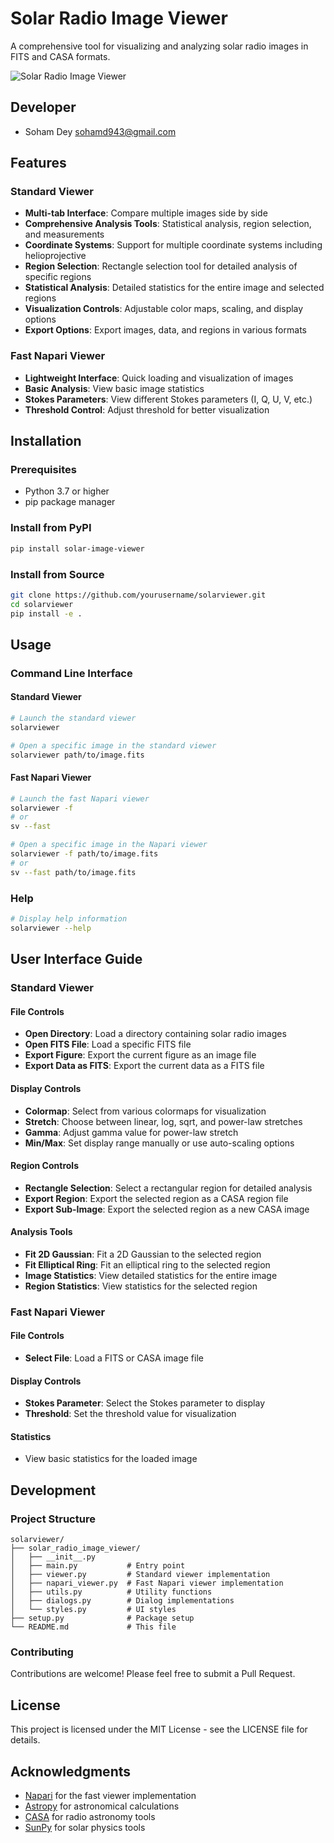 # Solar Radio Image Viewer

A comprehensive tool for visualizing and analyzing solar radio images in FITS and CASA formats.

![Solar Radio Image Viewer](https://github.com/dey-soham/solarviewer/raw/main/docs/images/screenshot.png)

## Developer

- Soham Dey [sohamd943@gmail.com](https://github.com/dey-soham)

## Features

### Standard Viewer
- **Multi-tab Interface**: Compare multiple images side by side
- **Comprehensive Analysis Tools**: Statistical analysis, region selection, and measurements
- **Coordinate Systems**: Support for multiple coordinate systems including helioprojective
- **Region Selection**: Rectangle selection tool for detailed analysis of specific regions
- **Statistical Analysis**: Detailed statistics for the entire image and selected regions
- **Visualization Controls**: Adjustable color maps, scaling, and display options
- **Export Options**: Export images, data, and regions in various formats

### Fast Napari Viewer
- **Lightweight Interface**: Quick loading and visualization of images
- **Basic Analysis**: View basic image statistics
- **Stokes Parameters**: View different Stokes parameters (I, Q, U, V, etc.)
- **Threshold Control**: Adjust threshold for better visualization

## Installation

### Prerequisites
- Python 3.7 or higher
- pip package manager

### Install from PyPI
```bash
pip install solar-image-viewer
```

### Install from Source
```bash
git clone https://github.com/yourusername/solarviewer.git
cd solarviewer
pip install -e .
```

## Usage

### Command Line Interface

#### Standard Viewer
```bash
# Launch the standard viewer
solarviewer

# Open a specific image in the standard viewer
solarviewer path/to/image.fits
```

#### Fast Napari Viewer
```bash
# Launch the fast Napari viewer
solarviewer -f
# or
sv --fast

# Open a specific image in the Napari viewer
solarviewer -f path/to/image.fits
# or
sv --fast path/to/image.fits
```

### Help
```bash
# Display help information
solarviewer --help
```

## User Interface Guide

### Standard Viewer

#### File Controls
- **Open Directory**: Load a directory containing solar radio images
- **Open FITS File**: Load a specific FITS file
- **Export Figure**: Export the current figure as an image file
- **Export Data as FITS**: Export the current data as a FITS file

#### Display Controls
- **Colormap**: Select from various colormaps for visualization
- **Stretch**: Choose between linear, log, sqrt, and power-law stretches
- **Gamma**: Adjust gamma value for power-law stretch
- **Min/Max**: Set display range manually or use auto-scaling options

#### Region Controls
- **Rectangle Selection**: Select a rectangular region for detailed analysis
- **Export Region**: Export the selected region as a CASA region file
- **Export Sub-Image**: Export the selected region as a new CASA image

#### Analysis Tools
- **Fit 2D Gaussian**: Fit a 2D Gaussian to the selected region
- **Fit Elliptical Ring**: Fit an elliptical ring to the selected region
- **Image Statistics**: View detailed statistics for the entire image
- **Region Statistics**: View statistics for the selected region

### Fast Napari Viewer

#### File Controls
- **Select File**: Load a FITS or CASA image file

#### Display Controls
- **Stokes Parameter**: Select the Stokes parameter to display
- **Threshold**: Set the threshold value for visualization

#### Statistics
- View basic statistics for the loaded image

## Development

### Project Structure
```
solarviewer/
├── solar_radio_image_viewer/
│   ├── __init__.py
│   ├── main.py           # Entry point
│   ├── viewer.py         # Standard viewer implementation
│   ├── napari_viewer.py  # Fast Napari viewer implementation
│   ├── utils.py          # Utility functions
│   ├── dialogs.py        # Dialog implementations
│   └── styles.py         # UI styles
├── setup.py              # Package setup
└── README.md             # This file
```

### Contributing
Contributions are welcome! Please feel free to submit a Pull Request.

## License
This project is licensed under the MIT License - see the LICENSE file for details.

## Acknowledgments
- [Napari](https://napari.org/) for the fast viewer implementation
- [Astropy](https://www.astropy.org/) for astronomical calculations
- [CASA](https://casa.nrao.edu/) for radio astronomy tools 
- [SunPy](https://sunpy.org/) for solar physics tools
